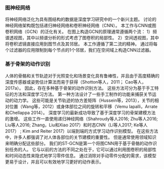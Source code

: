 ### 图神经网络
将神经网络泛化为具有图结构的数据是深度学习研究中的一个新兴主题。 讨论的神经网络架构既包括递归神经网络和卷积神经网络（CNN）。
本工作与CNN或图卷积网络（GCN）的泛化有关。 在图上构造GCN的原理通常遵循两个流：
1）频谱透视图，其中以频谱分析的形式考虑了图卷积的局部性。
2）空间透视图，其中将卷积滤镜直接应用到图节点及其邻居。
本工作遵循了第二流的精神。 通过将每个过滤器的应用限制到每个节点的1个邻居，我们在空间域上构造CNN过滤器。

### 基于骨架的动作识别
人体的骨骼和关节轨迹对于光照变化和场景变化具有鲁棒性，并且由于高度精确的深度传感器或姿势估计算法而易于获得（Shotton等人，2011； Cao等人，2017a）。 因此，存在多种基于骨架的动作识别方法。 这些方法可分为基于手工特征的方法和深度学习方法。 第一种方法设计了一些手工制作的功能来捕获关节运动的动力学。 这些可能是关节轨迹的协方差矩阵（Hussein等，2013），关节的相对位置（Wang等，2012）或身体部位之间的旋转和平移（Vemu lapalli，Arrate和Chellappa 2014）。 深度学习的最新成功导致了基于深度学习的骨架建模方法的激增。 这些工作一直使用递归神经网络（Shahroudy等人2016; Zhu等人2016; Liu等人2016; Zhang，Liu和Xiao 2017）和时态CNN（Li等人2017; Ke等人2017）  ; Kim and Reiter 2017）以端到端的方式学习动作识别模型。 在这些方法中，许多人都强调了对人体各部位的关节建模的重要性。 但是通常使用领域知识来明确分配这些部分。 我们的ST-GCN是第一个将图CNN用于基于骨骼的动作识别任务的人。 它与以前的方法的不同之处在于，它可以通过利用图卷积的局部性和时间动态性来隐式地学习零件信息。 通过消除对手动零件分配的需求，该模型更易于设计，并且可以有效地学习更好的动作表示。